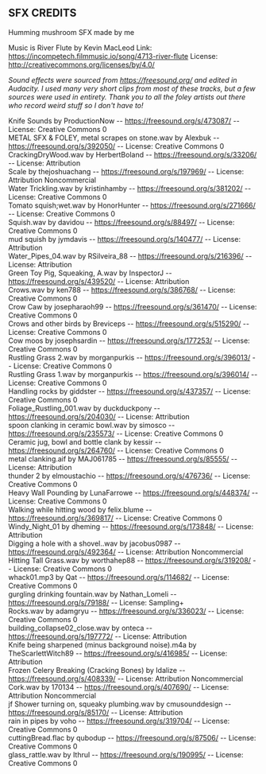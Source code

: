 ## SFX CREDITS

Humming mushroom SFX made by me

Music is River Flute by Kevin MacLeod
Link: https://incompetech.filmmusic.io/song/4713-river-flute
License: http://creativecommons.org/licenses/by/4.0/

*Sound effects were sourced from https://freesound.org/ and edited in Audacity. I used many very short clips from most of these tracks, but a few sources were used in entirety. Thank you to all the foley artists out there who record weird stuff so I don't have to!*

Knife Sounds by ProductionNow -- https://freesound.org/s/473087/ -- License: Creative Commons 0  
METAL SFX & FOLEY, metal scrapes on stone.wav by Alexbuk -- https://freesound.org/s/392050/ -- License: Creative Commons 0  
CrackingDryWood.wav by HerbertBoland -- https://freesound.org/s/33206/ -- License: Attribution  
Scale by thejoshuachang -- https://freesound.org/s/197969/ -- License: Attribution Noncommercial    
Water Trickling.wav by kristinhamby -- https://freesound.org/s/381202/ -- License: Creative Commons 0  
Tomato squish;wet.wav by HonorHunter -- https://freesound.org/s/271666/ -- License: Creative Commons 0  
Squish.wav by davidou -- https://freesound.org/s/88497/ -- License: Creative Commons 0  
mud squish by jymdavis -- https://freesound.org/s/140477/ -- License: Attribution  
Water_Pipes_04.wav by RSilveira_88 -- https://freesound.org/s/216396/ -- License: Attribution  
Green Toy Pig, Squeaking, A.wav by InspectorJ -- https://freesound.org/s/439520/ -- License: Attribution  
Crows.wav by ken788 -- https://freesound.org/s/386768/ -- License: Creative Commons 0  
Crow Caw by josepharaoh99 -- https://freesound.org/s/361470/ -- License: Creative Commons 0  
Crows and other birds by Breviceps -- https://freesound.org/s/515290/ -- License: Creative Commons 0  
Cow moos by josephsardin -- https://freesound.org/s/177253/ -- License: Creative Commons 0  
Rustling Grass 2.wav by morganpurkis -- https://freesound.org/s/396013/ -- License: Creative Commons 0  
Rustling Grass 1.wav by morganpurkis -- https://freesound.org/s/396014/ -- License: Creative Commons 0  
Handling rocks by giddster -- https://freesound.org/s/437357/ -- License: Creative Commons 0  
Foliage_Rustling_001.wav by duckduckpony -- https://freesound.org/s/204030/ -- License: Attribution  
spoon clanking in ceramic bowl.wav by simosco -- https://freesound.org/s/235573/ -- License: Creative Commons 0  
Ceramic jug, bowl and bottle clank by kessir -- https://freesound.org/s/264760/ -- License: Creative Commons 0  
metal clanking.aif by MAJ061785 -- https://freesound.org/s/85555/ -- License: Attribution  
thunder 2 by elmoustachio -- https://freesound.org/s/476736/ -- License: Creative Commons 0  
Heavy Wall Pounding by LunaFarrowe -- https://freesound.org/s/448374/ -- License: Creative Commons 0  
Walking while hitting wood by felix.blume -- https://freesound.org/s/369817/ -- License: Creative Commons 0  
Windy_Night_01 by dheming -- https://freesound.org/s/173848/ -- License: Attribution  
Digging a hole with a shovel..wav by jacobus0987 -- https://freesound.org/s/492364/ -- License: Attribution Noncommercial  
Hitting Tall Grass.wav by worthahep88 -- https://freesound.org/s/319208/ -- License: Creative Commons 0  
whack01.mp3 by Qat -- https://freesound.org/s/114682/ -- License: Creative Commons 0  
gurgling drinking fountain.wav by Nathan_Lomeli -- https://freesound.org/s/79188/ -- License: Sampling+  
Rocks.wav by adamgryu -- https://freesound.org/s/336023/ -- License: Creative Commons 0  
building_collapse02_close.wav by onteca -- https://freesound.org/s/197772/ -- License: Attribution  
Knife being sharpened (minus background noise).m4a by TheScarlettWitch89 -- https://freesound.org/s/416985/ -- License: Attribution  
Frozen Celery Breaking (Cracking Bones) by Idalize -- https://freesound.org/s/408339/ -- License: Attribution Noncommercial  
Cork.wav by 170134 -- https://freesound.org/s/407690/ -- License: Attribution Noncommercial  
jf Shower turning on, squeaky plumbing.wav by cmusounddesign -- https://freesound.org/s/85170/ -- License: Attribution  
rain in pipes by voho -- https://freesound.org/s/319704/ -- License: Creative Commons 0  
cuttingBread.flac by qubodup -- https://freesound.org/s/87506/ -- License: Creative Commons 0  
glass_rattle.wav by Ithrul -- https://freesound.org/s/190995/ -- License: Creative Commons 0  